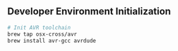 ## Developer Environment Initialization

```bash
# Init AVR toolchain
brew tap osx-cross/avr
brew install avr-gcc avrdude

```